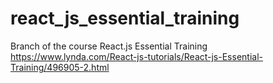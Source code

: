 # react_js_essential_training
Branch of the course React.js Essential Training https://www.lynda.com/React-js-tutorials/React-js-Essential-Training/496905-2.html

